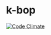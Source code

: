 # k-bop

[![Code Climate](https://codeclimate.com/github/daphnegold/k-bop/badges/gpa.svg)](https://codeclimate.com/github/daphnegold/k-bop)
